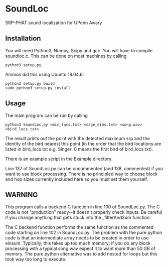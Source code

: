 # SoundLoc

SRP-PHAT sound localization for UPenn Aviary

## Installation

You will need Python3, Numpy, Scipy and gcc.
You will have to compile soundloc.c. This can be done on most machines by calling
```
python3 setup.py
```
Ammon did this using Ubuntu 18.04.6:
```
python3 setup.py build
sudo python3 setup.py install
```
## Usage

The main program can be run by calling
```
python3 SoundLoc.py <mic_locs.txt> <cage_dims.txt> <song.wav> <bird_locs.txt>
```
The result prints out the point with the detected maximum srp and the identity of the bird nearest this point (in the order that the bird locations are listed in bird_locs.txt e.g. Singer: 0 means the first bird of bird_locs.txt).

There is an example script in the Example directory.

Line 137 of SoundLoc.py can be uncommented (and 138, commented) if you want to use block processing. There is no principled way to choose block and hop sizes currently included here so you must set them yourself.

## WARNING

This program calls a backend C function in line 100 of SoundLoc.py. The C code is not "production" ready--it doesn't properly check inputs. Be careful if you change anything that gets stuck into the \_filterAndSum function.

The C backend function performs the same function as the commented code starting on line 102 in SoundLoc.py. The problem with the pure python code is that an intermediate array needs to be created in order to use einsum. Typically, this takes up too much memory; if you do any block processing with a typical song.wav expect it to want more than 50 GB of memory. The pure python alternative was to add nested for loops but this took way too long to execute.
